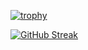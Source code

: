 [![trophy](https://github-profile-trophy.vercel.app/?username=antonymarion)](https://github.com/antonymarion/github-profile-trophy)

[![GitHub Streak](https://streak-stats.demolab.com/?user=antonymarion)](https://git.io/streak-stats)

